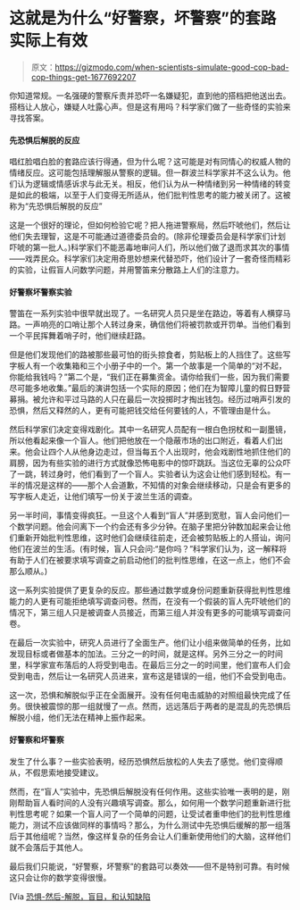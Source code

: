 # 这就是为什么“好警察，坏警察”的套路实际上有效

> 原文：<https://gizmodo.com/when-scientists-simulate-good-cop-bad-cop-things-get-1677692207>

你知道常规。一名强硬的警察斥责并恐吓一名嫌疑犯，直到他的搭档把他送出去。搭档让人放心，嫌疑人吐露心声。但是这有用吗？科学家们做了一些奇怪的实验来寻找答案。



#### 先恐惧后解脱的反应

唱红脸唱白脸的套路应该行得通，但为什么呢？这可能是对有同情心的权威人物的情绪反应。这可能包括理解服从警察的逻辑。但一群波兰科学家并不这么认为。他们认为逻辑或情感诉求与此无关。相反，他们认为从一种情绪到另一种情绪的转变是如此的极端，以至于人们变得无所适从，他们批判性思考的能力被关闭了。这被称为“先恐惧后解脱的反应”

这是一个很好的理论，但如何检验它呢？把人拖进警察局，然后吓唬他们，然后让他们失去理智，这是不可能通过道德委员会的。(除非伦理委员会是科学家们计划吓唬的第一批人。)科学家们不能恶毒地审问人们，所以他们做了退而求其次的事情——戏弄民众。科学家们决定用奇思妙想来代替恐吓，他们设计了一套奇怪而精彩的实验，让假盲人问数学问题，并用警笛来分散路上人们的注意力。

#### 好警察坏警察实验

警笛在一系列实验中很早就出现了。一名研究人员只是坐在路边，等着有人横穿马路。一声响亮的口哨让那个人转过身来，确信他们将被罚款或开罚单。当他们看到一个平民挥舞着哨子时，他们继续赶路。

但是他们发现他们的路被那些最可怕的街头掠食者，剪贴板上的人挡住了。这些写字板人有一个收集箱和三个小册子中的一个。第一个故事是一个简单的“对不起，你能给我钱吗？”第二个是，“我们正在募集资金。请你给我们一些，因为我们需要尽可能多地收集。”最后的演讲包括一个实际的原因；他们在为智障儿童的假日野营募捐。被允许和平过马路的人只在最后一次投掷时才掏出钱包。经历过哨声引发的恐惧，然后又释然的人，更有可能把钱交给任何要钱的人，不管理由是什么。

然后科学家们决定变得戏剧化。其中一名研究人员配有一根白色拐杖和一副墨镜，所以他看起来像一个盲人。他们把他放在一个隐蔽市场的出口附近，看着人们出来。他会让四个人从他身边走过，但当每五个人出现时，他会戏剧性地抓住他们的肩膀，因为有些实验的进行方式就像恐怖电影中的惊吓跳跃。当这位无辜的公众吓了一跳，转过身时，他们看到了一个盲人。实验者认为这会让他们感到轻松。有一半的情况是这样的——那个人会道歉，不知情的对象会继续移动，只是会有更多的写字板人走近，让他们填写一份关于波兰生活的调查。

另一半时间，事情变得疯狂。一旦这个人看到“盲人”并感到宽慰，盲人会问他们一个数学问题。他会问离下一个约会还有多少分钟。在脑子里把分钟数加起来会让他们重新开始批判性思维，这时他们会继续往前走，还会被剪贴板上的人搭讪，询问他们在波兰的生活。(有时候，盲人只会问:“是你吗？”科学家们认为，这一解释将有助于人们在被要求填写调查之前启动他们的批判性思维，在这一点上，他们不会那么顺从。)

这一系列实验提供了更复杂的反应。那些通过数学或身份问题重新获得批判性思维能力的人更有可能拒绝填写调查问卷。然而，在没有一个假装的盲人先吓唬他们的情况下，第三组人只是被调查人员接近，而第三组人并没有更多的可能填写调查问卷。

在最后一次实验中，研究人员进行了全面生产。他们让小组来做简单的任务，比如发现目标或者做基本的加法。三分之一的时间，就是这样。另外三分之一的时间里，科学家宣布落后的人将受到电击。在最后三分之一的时间里，他们宣布人们会受到电击，然后让一名研究人员进来，宣布这是错误的一组，他们不会受到电击。

这一次，恐惧和解脱似乎正在全面展开。没有任何电击威胁的对照组最快完成了任务。很快被震惊的那一组就慢了一点。然而，远远落后于两者的是混乱的先恐惧后解脱小组，他们无法在精神上振作起来。

#### 好警察和坏警察

发生了什么事？一些实验表明，经历恐惧然后放松的人失去了感觉。他们变得顺从，不假思索地接受建议。

然而，在“盲人”实验中，先恐惧后解脱没有任何作用。这些实验唯一表明的是，刚刚帮助盲人看时间的人没有兴趣填写调查。那么，如何用一个数学问题重新进行批判性思考呢？如果一个盲人问了一个简单的问题，让受试者重申他们的批判性思维能力，测试不应该做同样的事情吗？那么，为什么测试中先恐惧后缓解的那一组落后于其他组呢？当然，像这样复杂的任务会让人们重新使用他们的大脑，这样他们就不会落后于其他人。

最后我们只能说，“好警察，坏警察”的套路可以奏效——但不是特别可靠。有时候这只会让你的数学变得很慢。

[Via [恐惧-然后-解脱，盲目，和认知缺陷](http://www.communicationcache.com/uploads/1/0/8/8/10887248/fear-then-relief_mindlessness_and_cognitive_deficits.pdf)